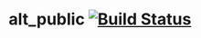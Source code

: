 # alt_public [![Build Status](https://travis-ci.com/qcri/alt_public.svg?branch=master)](https://travis-ci.com/qcri/alt_public)
